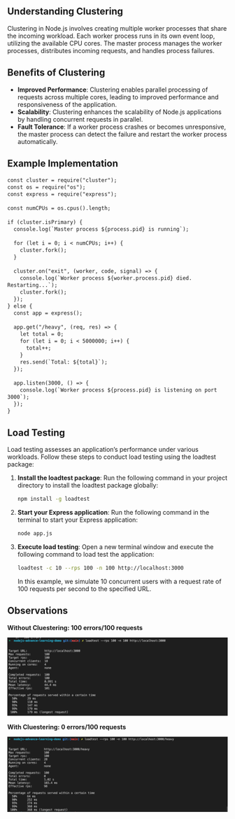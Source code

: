 ## Understanding Clustering

Clustering in Node.js involves creating multiple worker processes that share the incoming workload. Each worker process runs in its own event loop, utilizing the available CPU cores. The master process manages the worker processes, distributes incoming requests, and handles process failures.

## Benefits of Clustering

- **Improved Performance**: Clustering enables parallel processing of requests across multiple cores, leading to improved performance and responsiveness of the application.
- **Scalability**: Clustering enhances the scalability of Node.js applications by handling concurrent requests in parallel.
- **Fault Tolerance**: If a worker process crashes or becomes unresponsive, the master process can detect the failure and restart the worker process automatically.

## Example Implementation

```
const cluster = require("cluster");
const os = require("os");
const express = require("express");

const numCPUs = os.cpus().length;

if (cluster.isPrimary) {
  console.log(`Master process ${process.pid} is running`);

  for (let i = 0; i < numCPUs; i++) {
    cluster.fork();
  }

  cluster.on("exit", (worker, code, signal) => {
    console.log(`Worker process ${worker.process.pid} died. Restarting...`);
    cluster.fork();
  });
} else {
  const app = express();

  app.get("/heavy", (req, res) => {
    let total = 0;
    for (let i = 0; i < 5000000; i++) {
      total++;
    }
    res.send(`Total: ${total}`);
  });

  app.listen(3000, () => {
    console.log(`Worker process ${process.pid} is listening on port 3000`);
  });
}
```

## Load Testing

Load testing assesses an application’s performance under various workloads. Follow these steps to conduct load testing using the loadtest package:

1. **Install the loadtest package**: Run the following command in your project directory to install the loadtest package globally:

   ```bash
   npm install -g loadtest
   ```

2. **Start your Express application**: Run the following command in the terminal to start your Express application:

   ```bash
   node app.js
   ```

3. **Execute load testing**: Open a new terminal window and execute the following command to load test the application:

   ```bash
   loadtest -c 10 --rps 100 -n 100 http://localhost:3000
   ```

   In this example, we simulate 10 concurrent users with a request rate of 100 requests per second to the specified URL.

## Observations

**Without Cluestering: 100 errors/100 requests**

![without cluster](https://github.com/jenisgadhiya/nodejs-advance-learning-demo/blob/main/nodejs-cluster/without_cluster.png)

**With Cluestering: 0 errors/100 requests**

![with cluster](https://github.com/jenisgadhiya/nodejs-advance-learning-demo/blob/main/nodejs-cluster/with_cluster.png)
